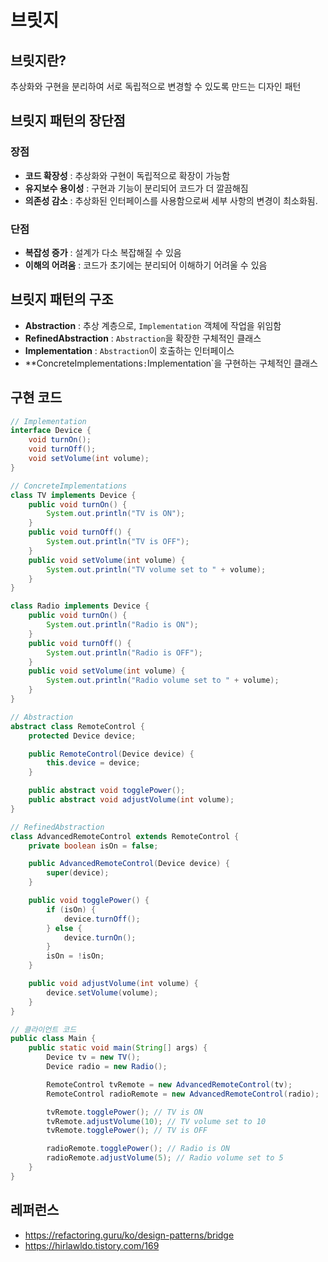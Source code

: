 # 브릿지

## 브릿지란?
추상화와 구현을 분리하여 서로 독립적으로 변경할 수 있도록 만드는 디자인 패턴

## 브릿지 패턴의 장단점
### 장점
- **코드 확장성** : 추상화와 구현이 독립적으로 확장이 가능함
- **유지보수 용이성** : 구현과 기능이 분리되어 코드가 더 깔끔해짐
- **의존성 감소** : 추상화된 인터페이스를 사용함으로써 세부 사항의 변경이 최소화됨.

### 단점
- **복잡성 증가** : 설계가 다소 복잡해질 수 있음
- **이해의 어려움** : 코드가 초기에는 분리되어 이해하기 어려울 수 있음

## 브릿지 패턴의 구조

- **Abstraction** : 추상 계층으로, `Implementation` 객체에 작업을 위임함
- **RefinedAbstraction** : `Abstraction`을 확장한 구체적인 클래스
- **Implementation** : `Abstraction`이 호출하는 인터페이스
- **ConcreteImplementations` : `Implementation`을 구현하는 구체적인 클래스

## 구현 코드
```java
// Implementation
interface Device {
    void turnOn();
    void turnOff();
    void setVolume(int volume);
}

// ConcreteImplementations
class TV implements Device {
    public void turnOn() {
        System.out.println("TV is ON");
    }
    public void turnOff() {
        System.out.println("TV is OFF");
    }
    public void setVolume(int volume) {
        System.out.println("TV volume set to " + volume);
    }
}

class Radio implements Device {
    public void turnOn() {
        System.out.println("Radio is ON");
    }
    public void turnOff() {
        System.out.println("Radio is OFF");
    }
    public void setVolume(int volume) {
        System.out.println("Radio volume set to " + volume);
    }
}

// Abstraction
abstract class RemoteControl {
    protected Device device;

    public RemoteControl(Device device) {
        this.device = device;
    }

    public abstract void togglePower();
    public abstract void adjustVolume(int volume);
}

// RefinedAbstraction
class AdvancedRemoteControl extends RemoteControl {
    private boolean isOn = false;

    public AdvancedRemoteControl(Device device) {
        super(device);
    }

    public void togglePower() {
        if (isOn) {
            device.turnOff();
        } else {
            device.turnOn();
        }
        isOn = !isOn;
    }

    public void adjustVolume(int volume) {
        device.setVolume(volume);
    }
}

// 클라이언트 코드
public class Main {
    public static void main(String[] args) {
        Device tv = new TV();
        Device radio = new Radio();

        RemoteControl tvRemote = new AdvancedRemoteControl(tv);
        RemoteControl radioRemote = new AdvancedRemoteControl(radio);

        tvRemote.togglePower(); // TV is ON
        tvRemote.adjustVolume(10); // TV volume set to 10
        tvRemote.togglePower(); // TV is OFF

        radioRemote.togglePower(); // Radio is ON
        radioRemote.adjustVolume(5); // Radio volume set to 5
    }
}

```

## 레퍼런스
- https://refactoring.guru/ko/design-patterns/bridge
- https://hirlawldo.tistory.com/169